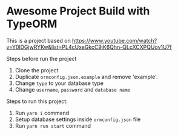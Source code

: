 # Awesome Project Build with TypeORM

This is a project based on https://www.youtube.com/watch?v=Y0lDGjwRYKw&list=PL4cUxeGkcC9iK6Qhn-QLcXCXPQUov1U7f

Steps before run the project
1. Clone the project
2. Duplicate `ormconfig.json.example` and remove 'example'.
3. Change `type` to your database type
4. Change `username`, `password` and `database name`

Steps to run this project:

1. Run `yarn i` command
2. Setup database settings inside `ormconfig.json` file
3. Run `yarn run start` command
